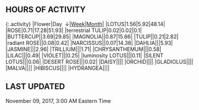 
## HOURS OF ACTIVITY

{:.activity}
|<span class="activity_header">Flower</span>|<span class="activity_header activity_col1 activity_sorted">Day &nbsp;&darr;</span>|<span class="activity_header activity_col2"><a href="https://tankpit-flowers.github.io/activity-week">Week</a></span>|<span class="activity_header activity_col3"><a href="https://tankpit-flowers.github.io/activity-month">Month</a></span>|
|<span class="red">LOTUS</span><span class="awards-container"><span class="awards-sprite a0-3"></span><span class="awards-sprite a2-1"></span><span class="awards-sprite a3-2"></span><span class="awards-sprite a4-3"></span><span class="awards-sprite a5-2"></span></span>|<span class="activity activity_col1 activity_sorted">1.56</span>|<span class="activity activity_col2">5.92</span>|<span class="activity activity_col3">48.14</span>|
|<span class="red">ROSE</span><span class="awards-container"><span class="awards-sprite a0-3"></span><span class="awards-sprite a1-1"></span><span class="awards-sprite a2-2"></span><span class="awards-sprite a3-2"></span><span class="awards-sprite a4-3"></span><span class="awards-sprite a5-2"></span><span class="awards-sprite a7-1"></span><span class="awards-sprite a8-1"></span></span>|<span class="activity activity_col1 activity_sorted">0.71</span>|<span class="activity activity_col2">17.28</span>|<span class="activity activity_col3">51.93</span>|
|<span class="purple">terrestrial TULIP</span><span class="awards-container"><span class="awards-sprite a0-1"></span><span class="awards-sprite a5-3"></span></span>|<span class="activity activity_col1 activity_sorted">0.02</span>|<span class="activity activity_col2">0.02</span>|<span class="activity activity_col3">0.1</span>|
|<span class="red">BUTTERCUP</span><span class="awards-container"><span class="awards-sprite a0-3"></span><span class="awards-sprite a2-1"></span><span class="awards-sprite a5-2"></span></span>|<span class="activity activity_col1 activity_sorted"></span>|<span class="activity activity_col2">3.69</span>|<span class="activity activity_col3">29.85</span>|
|<span class="red">MAGNOLIA</span><span class="awards-container"><span class="awards-sprite a0-2"></span><span class="awards-sprite a2-1"></span><span class="awards-sprite a5-2"></span></span>|<span class="activity activity_col1 activity_sorted"></span>|<span class="activity activity_col2">0.87</span>|<span class="activity activity_col3">15.66</span>|
|<span class="red">TULIP</span><span class="awards-container"><span class="awards-sprite a0-3"></span><span class="awards-sprite a1-1"></span><span class="awards-sprite a2-1"></span><span class="awards-sprite a3-1"></span><span class="awards-sprite a5-1"></span><span class="awards-sprite a7-1"></span></span>|<span class="activity activity_col1 activity_sorted"></span>|<span class="activity activity_col2">0.21</span>|<span class="activity activity_col3">2.82</span>|
|<span class="purple">radiant ROSE</span><span class="awards-container"><span class="awards-sprite a0-3"></span><span class="awards-sprite a5-2"></span></span>|<span class="activity activity_col1 activity_sorted"></span>|<span class="activity activity_col2">0.08</span>|<span class="activity activity_col3">0.42</span>|
|<span class="red">NARCISSUS</span><span class="awards-container"><span class="awards-sprite a0-3"></span><span class="awards-sprite a1-1"></span><span class="awards-sprite a5-2"></span></span>|<span class="activity activity_col1 activity_sorted"></span>|<span class="activity activity_col2">0.07</span>|<span class="activity activity_col3">14.38</span>|
|<span class="red">DAHLIA</span><span class="awards-container"><span class="awards-sprite a0-3"></span><span class="awards-sprite a1-1"></span><span class="awards-sprite a3-2"></span><span class="awards-sprite a5-2"></span></span>|<span class="activity activity_col1 activity_sorted"></span>|<span class="activity activity_col2"></span>|<span class="activity activity_col3">5.93</span>|
|<span class="red">JASMINE</span><span class="awards-container"><span class="awards-sprite a0-3"></span><span class="awards-sprite a5-1"></span></span>|<span class="activity activity_col1 activity_sorted"></span>|<span class="activity activity_col2"></span>|<span class="activity activity_col3">2.96</span>|
|<span class="red">TRILLIUM</span><span class="awards-container"><span class="awards-sprite a0-3"></span><span class="awards-sprite a3-1"></span><span class="awards-sprite a4-3"></span><span class="awards-sprite a5-2"></span><span class="awards-sprite a7-1"></span></span>|<span class="activity activity_col1 activity_sorted"></span>|<span class="activity activity_col2"></span>|<span class="activity activity_col3">1.71</span>|
|<span class="red">CHRYSANTHEMUM</span><span class="awards-container"><span class="awards-sprite a0-3"></span><span class="awards-sprite a1-1"></span><span class="awards-sprite a5-3"></span><span class="awards-sprite a7-1"></span></span>|<span class="activity activity_col1 activity_sorted"></span>|<span class="activity activity_col2"></span>|<span class="activity activity_col3">0.58</span>|
|<span class="red">LILAC</span><span class="awards-container"><span class="awards-sprite a0-3"></span><span class="awards-sprite a5-2"></span></span>|<span class="activity activity_col1 activity_sorted"></span>|<span class="activity activity_col2"></span>|<span class="activity activity_col3">0.49</span>|
|<span class="red">VIOLET</span><span class="awards-container"><span class="awards-sprite a0-3"></span><span class="awards-sprite a5-2"></span></span>|<span class="activity activity_col1 activity_sorted"></span>|<span class="activity activity_col2"></span>|<span class="activity activity_col3">0.25</span>|
|<span class="purple">luminosity LOTUS</span><span class="awards-container"><span class="awards-sprite a5-1"></span></span>|<span class="activity activity_col1 activity_sorted"></span>|<span class="activity activity_col2"></span>|<span class="activity activity_col3">0.11</span>|
|<span class="orange">SILENT LOTUS</span><span class="awards-container"><span class="awards-sprite a0-3"></span><span class="awards-sprite a5-2"></span></span>|<span class="activity activity_col1 activity_sorted"></span>|<span class="activity activity_col2"></span>|<span class="activity activity_col3">0.06</span>|
|<span class="orange">DESERT ROSE</span><span class="awards-container"><span class="awards-sprite a0-3"></span><span class="awards-sprite a5-3"></span></span>|<span class="activity activity_col1 activity_sorted"></span>|<span class="activity activity_col2"></span>|<span class="activity activity_col3">0.02</span>|
|<span class="red">DAISY</span><span class="awards-container"><span class="awards-sprite a0-3"></span><span class="awards-sprite a5-2"></span></span>|<span class="activity activity_col1 activity_sorted"></span>|<span class="activity activity_col2"></span>|<span class="activity activity_col3"></span>|
|<span class="red">ORCHID</span><span class="awards-container"><span class="awards-sprite a0-3"></span></span>|<span class="activity activity_col1 activity_sorted"></span>|<span class="activity activity_col2"></span>|<span class="activity activity_col3"></span>|
|<span class="red">GLADIOLUS</span><span class="awards-container"><span class="awards-sprite a0-3"></span><span class="awards-sprite a2-2"></span><span class="awards-sprite a3-1"></span><span class="awards-sprite a5-3"></span></span>|<span class="activity activity_col1 activity_sorted"></span>|<span class="activity activity_col2"></span>|<span class="activity activity_col3"></span>|
|<span class="red">MALVA</span><span class="awards-container"><span class="awards-sprite a0-3"></span></span>|<span class="activity activity_col1 activity_sorted"></span>|<span class="activity activity_col2"></span>|<span class="activity activity_col3"></span>|
|<span class="red">HIBISCUS</span><span class="awards-container"><span class="awards-sprite a0-3"></span><span class="awards-sprite a1-1"></span><span class="awards-sprite a2-1"></span><span class="awards-sprite a3-1"></span><span class="awards-sprite a5-1"></span></span>|<span class="activity activity_col1 activity_sorted"></span>|<span class="activity activity_col2"></span>|<span class="activity activity_col3"></span>|
|<span class="red">HYDRANGEA</span><span class="awards-container"><span class="awards-sprite a0-3"></span><span class="awards-sprite a2-1"></span><span class="awards-sprite a3-2"></span><span class="awards-sprite a4-3"></span><span class="awards-sprite a5-3"></span></span>|<span class="activity activity_col1 activity_sorted"></span>|<span class="activity activity_col2"></span>|<span class="activity activity_col3"></span>|

## LAST UPDATED

<span class="last_updated">November 09, 2017, 3:00 AM Eastern Time</span>